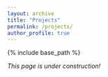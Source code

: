 ```yaml
---
layout: archive
title: "Projects"
permalink: /projects/
author_profile: true
---
```


{% include base_path %}

*This page is under construction!*